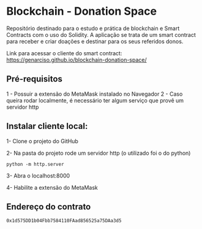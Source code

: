 # Blockchain - Donation Space

Repositório destinado para o estudo e prática de blockchain e Smart Contracts com o uso do Solidity. A aplicação se trata de um smart contract para receber
e criar doações e destinar para os seus referidos donos.

Link para acessar o cliente do smart contract: https://genarciso.github.io/blockchain-donation-space/

## Pré-requisitos
1 - Possuir a extensão do MetaMask instalado no Navegador
2 - Caso queira rodar localmente, é necessário ter algum serviço que provê um servidor http

## Instalar cliente local:

1- Clone o projeto do GitHub

2- Na pasta do projeto rode um servidor http (o utilizado foi o do python) 
  
    python -m http.server
    
3- Abra o localhost:8000

4- Habilite a extensão do MetaMask
   
## Endereço do contrato 

    0x1d575DD1b04Fbb7584110FAad856525a75DAa3d5
